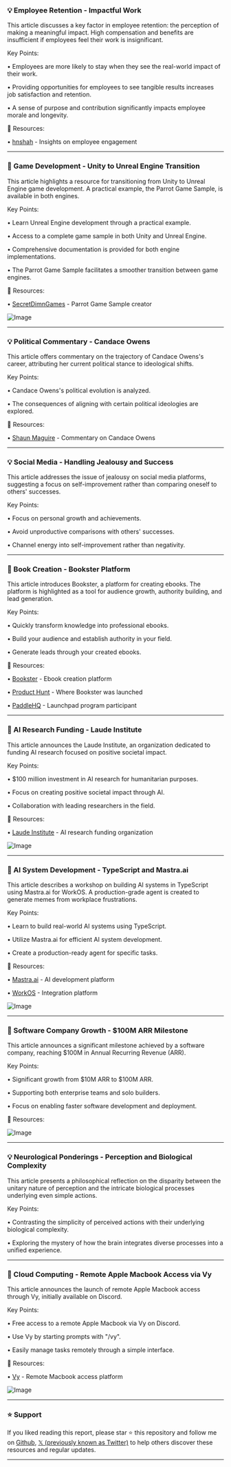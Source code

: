 ### 💡 Employee Retention - Impactful Work

This article discusses a key factor in employee retention: the perception of making a meaningful impact.  High compensation and benefits are insufficient if employees feel their work is insignificant.

Key Points:

• Employees are more likely to stay when they see the real-world impact of their work.


• Providing opportunities for employees to see tangible results increases job satisfaction and retention.


•  A sense of purpose and contribution significantly impacts employee morale and longevity.


🔗 Resources:

• [hnshah](https://x.com/hnshah) -  Insights on employee engagement


---

### 🚀 Game Development - Unity to Unreal Engine Transition

This article highlights a resource for transitioning from Unity to Unreal Engine game development.  A practical example, the Parrot Game Sample, is available in both engines.

Key Points:

•  Learn Unreal Engine development through a practical example.


• Access to a complete game sample in both Unity and Unreal Engine.


• Comprehensive documentation is provided for both engine implementations.


• The Parrot Game Sample facilitates a smoother transition between game engines.


🔗 Resources:

• [SecretDimnGames](https://x.com/SecretDimnGames) - Parrot Game Sample creator


![Image](https://pbs.twimg.com/media/GuJ0KRkWkAAg7wh.jpg)


---

### 💡 Political Commentary - Candace Owens

This article offers commentary on the trajectory of Candace Owens's career, attributing her current political stance to ideological shifts.

Key Points:

•  Candace Owens's political evolution is analyzed.


•  The consequences of aligning with certain political ideologies are explored.



🔗 Resources:

• [Shaun Maguire](https://x.com/shaunmmaguire) - Commentary on Candace Owens


---

### 💡 Social Media - Handling Jealousy and Success

This article addresses the issue of jealousy on social media platforms, suggesting a focus on self-improvement rather than comparing oneself to others' successes.

Key Points:

•  Focus on personal growth and achievements.


•  Avoid unproductive comparisons with others' successes.


•  Channel energy into self-improvement rather than negativity.


---

### 🚀 Book Creation - Bookster Platform

This article introduces Bookster, a platform for creating ebooks.  The platform is highlighted as a tool for audience growth, authority building, and lead generation.

Key Points:

•  Quickly transform knowledge into professional ebooks.


•  Build your audience and establish authority in your field.


•  Generate leads through your created ebooks.



🔗 Resources:

• [Bookster](https://www.producthunt.com/posts/bookster) - Ebook creation platform


• [Product Hunt](https://x.com/ProductHunt) -  Where Bookster was launched


• [PaddleHQ](https://x.com/PaddleHQ) -  Launchpad program participant


---

### 🤖 AI Research Funding - Laude Institute

This article announces the Laude Institute, an organization dedicated to funding AI research focused on positive societal impact.

Key Points:

•  $100 million investment in AI research for humanitarian purposes.


•  Focus on creating positive societal impact through AI.


•  Collaboration with leading researchers in the field.



🔗 Resources:

• [Laude Institute](https://x.com/LaudeInstitute) -  AI research funding organization


![Image](https://pbs.twimg.com/media/GuJJjo3XcAAb_N9?format=jpg&name=small)


---

### 🤖 AI System Development - TypeScript and Mastra.ai

This article describes a workshop on building AI systems in TypeScript using Mastra.ai for WorkOS.  A production-grade agent is created to generate memes from workplace frustrations.

Key Points:

•  Learn to build real-world AI systems using TypeScript.


•  Utilize Mastra.ai for efficient AI system development.


•  Create a production-ready agent for specific tasks.



🔗 Resources:

• [Mastra.ai](https://x.com/mastra_ai) - AI development platform


• [WorkOS](https://x.com/WorkOS) -  Integration platform


![Image](https://pbs.twimg.com/media/GuJ3qe_WIAAsZ0K?format=jpg&name=small)


---

### 🚀 Software Company Growth - $100M ARR Milestone

This article announces a significant milestone achieved by a software company, reaching $100M in Annual Recurring Revenue (ARR).

Key Points:

•  Significant growth from $10M ARR to $100M ARR.


•  Supporting both enterprise teams and solo builders.


•  Focus on enabling faster software development and deployment.



🔗 Resources:


![Image](https://pbs.twimg.com/amplify_video_thumb/1937212454494437379/img/1XqDy32FilhQXzmX.jpg)


---

### 💡 Neurological Ponderings - Perception and Biological Complexity

This article presents a philosophical reflection on the disparity between the unitary nature of perception and the intricate biological processes underlying even simple actions.

Key Points:

•  Contrasting the simplicity of perceived actions with their underlying biological complexity.


•  Exploring the mystery of how the brain integrates diverse processes into a unified experience.




---

### 🚀 Cloud Computing - Remote Apple Macbook Access via Vy

This article announces the launch of remote Apple Macbook access through Vy, initially available on Discord.

Key Points:

•  Free access to a remote Apple Macbook via Vy on Discord.


•  Use Vy by starting prompts with "/vy".


•  Easily manage tasks remotely through a simple interface.


🔗 Resources:

• [Vy](https://x.com/Vercept_ai) -  Remote Macbook access platform


![Image](https://pbs.twimg.com/amplify_video_thumb/1937206073729200128/img/54m1fPfy3aNajWZX.jpg)


---

### ⭐️ Support

If you liked reading this report, please star ⭐️ this repository and follow me on [Github](https://github.com/Drix10), [𝕏 (previously known as Twitter)](https://x.com/DRIX_10_) to help others discover these resources and regular updates.

---